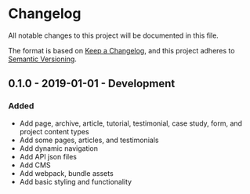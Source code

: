 # Changelog
All notable changes to this project will be documented in this file.

The format is based on [Keep a Changelog](https://keepachangelog.com/en/1.0.0/),
and this project adheres to [Semantic Versioning](https://semver.org/spec/v2.0.0.html).

<!--
## X.X.X - XXXX-XX-XX - XXXXXX

### Added
### Changed
### Deprecated
### Removed
### Fixed
### Security
-->

## 0.1.0 - 2019-01-01 - Development

### Added
- Add page, archive, article, tutorial, testimonial, case study, form, and project content types
- Add some pages, articles, and testimonials
- Add dynamic navigation
- Add API json files
- Add CMS
- Add webpack, bundle assets
- Add basic styling and functionality